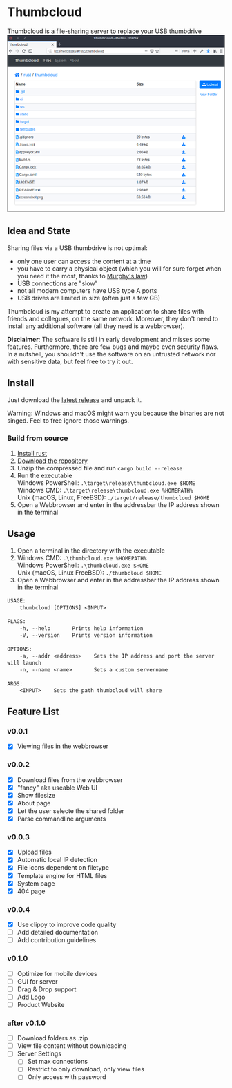 # Thumbcloud
Thumbcloud is a file-sharing server to replace your USB thumbdrive
![Screenshot](./screenshot.png)

## Idea and State
Sharing files via a USB thumbdrive is not optimal:
* only one user can access the content at a time
* you have to carry a physical object (which you will for sure forget when you need it the most, thanks to [Murphy's law](https://en.wikipedia.org/wiki/Murphy%27s_law))
* USB connections are "slow"
* not all modern computers have USB type A ports
* USB drives are limited in size (often just a few GB)

Thumbcloud is my attempt to create an application to share files with friends and collegues, on the 
same network. Moreover, they don't need to install any additional software (all they need is a 
webbrowser).

__Disclaimer__: The software is still in early development and misses some features. Furthermore,
there are few bugs and maybe even security flaws. In a nutshell, you shouldn't use the software on
an untrusted network nor with sensitive data, but feel free to try it out.

## Install
Just download the [latest release](https://github.com/flofriday/thumbcloud/releases) and unpack it.

Warning: Windows and macOS might warn you because the binaries are not singed.
Feel to free ignore those warnings.

### Build from source
1. [Install rust](https://doc.rust-lang.org/book/second-edition/ch01-01-installation.html)
2. [Download the repository](https://github.com/flofriday/thumbcloud/archive/master.zip)
3. Unzip the compressed file and run `cargo build --release`
4. Run the executable<br> 
   Windows PowerShell: `.\target\release\thumbcloud.exe $HOME`<br>
   Windows CMD: `.\target\release\thumbcloud.exe %HOMEPATH%`<br>
   Unix (macOS, Linux, FreeBSD): `./target/release/thumbcloud $HOME`
5. Open a Webbrowser and enter in the addressbar the IP address shown in the terminal

## Usage
1. Open a terminal in the directory with the executable
2. Windows CMD: `.\thumbcloud.exe %HOMEPATH%`<br>
   Windows PowerShell: `.\thumbcloud.exe $HOME`<br>
   Unix (macOS, Linux FreeBSD): `./thumbcloud $HOME`
3. Open a Webbrowser and enter in the addressbar the IP address shown in the terminal

```
USAGE:
    thumbcloud [OPTIONS] <INPUT>

FLAGS:
    -h, --help       Prints help information
    -V, --version    Prints version information

OPTIONS:
    -a, --addr <address>    Sets the IP address and port the server will launch
    -n, --name <name>       Sets a custom servername

ARGS:
    <INPUT>    Sets the path thumbcloud will share
```

## Feature List 
### v0.0.1
- [X] Viewing files in the webbrowser

### v0.0.2
- [X] Download files from the webbrowser
- [X] "fancy" aka useable Web UI
- [X] Show filesize
- [X] About page
- [X] Let the user selecte the shared folder
- [X] Parse commandline arguments

### v0.0.3
- [X] Upload files
- [X] Automatic local IP detection
- [X] File icons dependent on filetype
- [X] Template engine for HTML files
- [X] System page
- [X] 404 page

### v0.0.4
- [X] Use clippy to improve code quality
- [ ] Add detailed documentation
- [ ] Add contribution guidelines

### v0.1.0
- [ ] Optimize for mobile devices
- [ ] GUI for server
- [ ] Drag & Drop support
- [ ] Add Logo
- [ ] Product Website

### after v0.1.0
- [ ] Download folders as .zip
- [ ] View file content without downloading
- [ ] Server Settings
    - [ ] Set max connections
    - [ ] Restrict to only download, only view files
    - [ ] Only access with password
